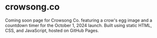 # crowsong.co
Coming soon page for Crowsong Co. featuring a crow's egg image and a countdown timer for the October 1, 2024 launch. Built using static HTML, CSS, and JavaScript, hosted on GitHub Pages.
